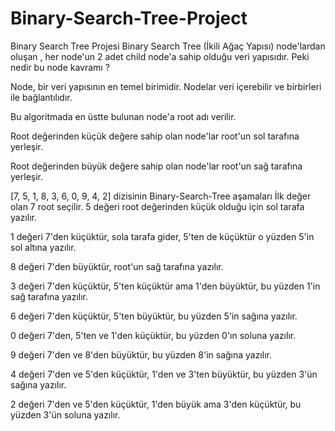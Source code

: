 # Binary-Search-Tree-Project
Binary Search Tree Projesi
Binary Search Tree (İkili Ağaç Yapısı) node'lardan oluşan , her node'un 2 adet child node'a sahip olduğu veri yapısıdır. Peki nedir bu node kavramı ?

Node, bir veri yapısının en temel birimidir. Nodelar veri içerebilir ve birbirleri ile bağlantılıdır.

Bu algoritmada en üstte bulunan node'a root adı verilir.

Root değerinden küçük değere sahip olan node'lar root'un sol tarafına yerleşir.

Root değerinden büyük değere sahip olan node'lar root'un sağ tarafına yerleşir.

[7, 5, 1, 8, 3, 6, 0, 9, 4, 2] dizisinin Binary-Search-Tree aşamaları
İlk değer olan 7 root seçilir. 5 değeri root değerinden küçük olduğu için sol tarafa yazılır.



1 değeri 7'den küçüktür, sola tarafa gider, 5'ten de küçüktür o yüzden 5'in sol altına yazılır.



8 değeri 7'den büyüktür, root'un sağ tarafına yazılır.



3 değeri 7'den küçüktür, 5'ten küçüktür ama 1'den büyüktür, bu yüzden 1'in sağ tarafına yazılır.



6 değeri 7'den küçüktür, 5'ten büyüktür, bu yüzden 5'in sağına yazılır.



0 değeri 7'den, 5'ten ve 1'den küçüktür, bu yüzden 0'ın soluna yazılır.



9 değeri 7'den ve 8'den büyüktür, bu yüzden 8'in sağına yazılır.



4 değeri 7'den ve 5'den küçüktür, 1'den ve 3'ten büyüktür, bu yüzden 3'ün sağına yazılır.



2 değeri 7'den ve 5'den küçüktür, 1'den büyük ama 3'den küçüktür, bu yüzden 3'ün soluna yazılır.


